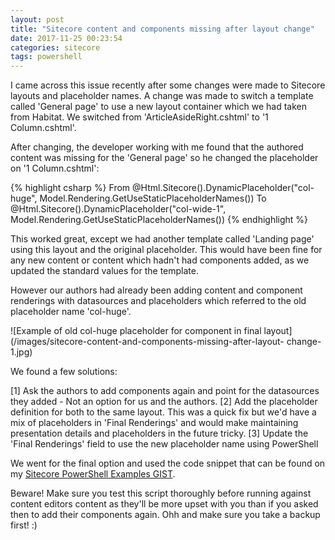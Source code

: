```yaml
---
layout: post
title: "Sitecore content and components missing after layout change"
date: 2017-11-25 00:23:54
categories: sitecore
tags: powershell
---
```

I came across this issue recently after some changes were made to Sitecore layouts and placeholder names. A change was made to switch a template called 'General page' to use a new layout container which we had taken from Habitat. We switched from 'ArticleAsideRight.cshtml' to '1 Column.cshtml'.

<!-- more -->

After changing, the developer working with me found that the authored content was missing for the 'General page' so he changed the placeholder on '1 Column.cshtml':

{% highlight csharp %}
From
@Html.Sitecore().DynamicPlaceholder("col-huge", Model.Rendering.GetUseStaticPlaceholderNames())
To
@Html.Sitecore().DynamicPlaceholder("col-wide-1", Model.Rendering.GetUseStaticPlaceholderNames())
{% endhighlight %}

This worked great, except we had another template called 'Landing page' using this layout and the original placeholder. This would have been fine for any new content or content which hadn't had components added, as we updated the standard values for the template.

However our authors had already been adding content and component renderings with datasources and placeholders which referred to the old placeholder name 'col-huge'.

![Example of old col-huge placeholder for component in final layout](/images/sitecore-content-and-components-missing-after-layout- change-1.jpg)

We found a few solutions:

[1] Ask the authors to add components again and point for the datasources they added - Not an option for us and the authors.
[2] Add the placeholder definition for both to the same layout. This was a quick fix but we'd have a mix of placeholders in 'Final Renderings' and would make maintaining presentation details and placeholders in the future tricky.
[3] Update the 'Final Renderings' field to use the new placeholder name using PowerShell

We went for the final option and used the code snippet that can be found on my [Sitecore PowerShell Examples GIST](https://gist.github.com/Adamsimsy/30dc60df837c1400e6fccd814b3dc752#file-sitecore-powershell-update-item-presentation-final-layout-ps1).

Beware! Make sure you test this script thoroughly before running against content editors content as they'll be more upset with you than if you asked then to add their components again. Ohh and make sure you take a backup first! :)
